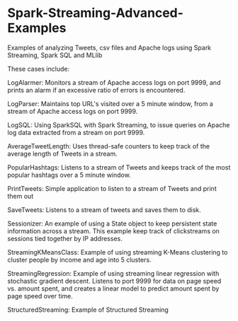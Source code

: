 # Spark-Streaming-Advanced-Examples
Examples of analyzing Tweets, csv files and Apache logs using Spark Streaming, Spark SQL and MLlib

These cases include:

LogAlarmer: Monitors a stream of Apache access logs on port 9999, and prints an alarm if an excessive ratio of errors is encountered.

LogParser: Maintains top URL's visited over a 5 minute window, from a stream of Apache access logs on port 9999.

LogSQL: Using SparkSQL with Spark Streaming, to issue queries on Apache log data extracted from a stream on port 9999.

AverageTweetLength: Uses thread-safe counters to keep track of the average length of Tweets in a stream.  

PopularHashtags: Listens to a stream of Tweets and keeps track of the most popular hashtags over a 5 minute window.  

PrintTweets: Simple application to listen to a stream of Tweets and print them out  

SaveTweets: Listens to a stream of tweets and saves them to disk.  

Sessionizer: An example of using a State object to keep persistent state information across a stream. This example keep track of clickstreams on sessions tied together by IP addresses.  

StreamingKMeansClass: Example of using streaming K-Means clustering to cluster people by income and age into 5 clusters.  

StreamingRegression: Example of using streaming linear regression with stochastic gradient descent. Listens to port 9999 for data on page speed vs. amount spent, and creates a linear model to predict amount spent by page speed over time.  

StructuredStreaming: Example of Structured Streaming  
